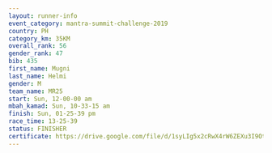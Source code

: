 ```yaml
---
layout: runner-info 
event_category: mantra-summit-challenge-2019 
country: PH
category_km: 35KM 
overall_rank: 56
gender_rank: 47
bib: 435
first_name: Mugni
last_name: Helmi
gender: M
team_name: MR25
start: Sun, 12-00-00 am
mbah_kamad: Sun, 10-33-15 am
finish: Sun, 01-25-39 pm
race_time: 13-25-39
status: FINISHER
certificate: https://drive.google.com/file/d/1syLIg5x2cRwX4rW6ZEXu3I9OtiLvMzY3/view?usp=sharing
---
```


